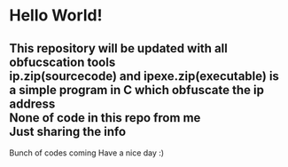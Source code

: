 # Hello World!

<h2>This repository will be updated with all obfucscation tools
<br>ip.zip(sourcecode) and ipexe.zip(executable) is a simple program in C which obfuscate the ip address
<br>None of code in this repo from me 
<br>Just sharing the info</h2>

Bunch of codes coming 
Have a nice day :)
